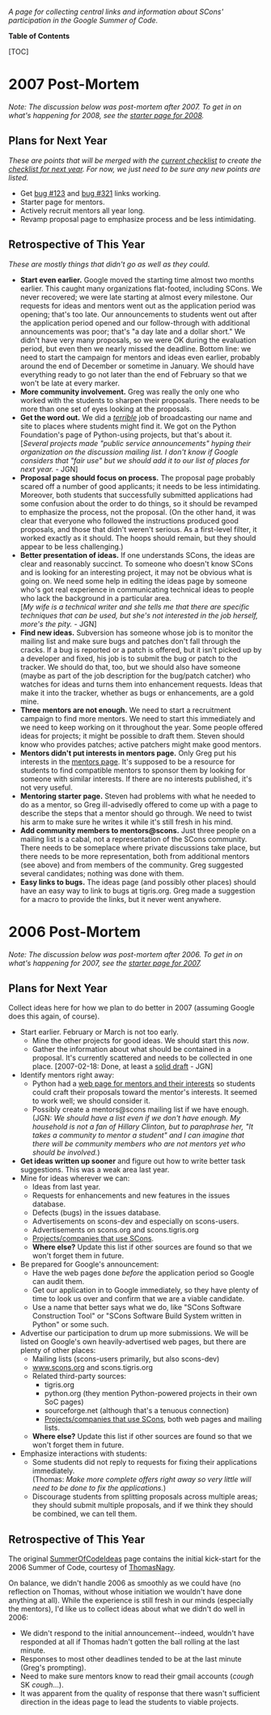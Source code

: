 *A page for collecting central links and information about SCons' participation in the Google Summer of Code.*

**Table of Contents**

[TOC]

# 2007 Post-Mortem

_Note:  The discussion below was post-mortem after 2007.  To get in on what's happening for 2008, see the [starter page for 2008](GSoC2008)._ 


## Plans for Next Year

_These are points that will be merged with the [current checklist](GSoC2007/CheckList) to create the [checklist for next year](GSoC2008/Checklist).  For now, we just need to be sure any new points are listed._ 

* Get [bug #123](/SCons/scons/issues/123) and [bug #321](/SCons/scons/issues/321) links working. 
* Starter page for mentors. 
* Actively recruit mentors all year long. 
* Revamp proposal page to emphasize process and be less intimidating. 

## Retrospective of This Year

_These are mostly things that didn't go as well as they could._ 

* **Start even earlier.**  Google moved the starting time almost two months earlier.  This caught many organizations flat-footed, including SCons.  We never recovered; we were late starting at almost every milestone.  Our requests for ideas and mentors went out as the application period was opening; that's too late.  Our announcements to students went out after the application period opened and our follow-through with additional announcements was poor; that's "a day late and a dollar short."  We didn't have very many proposals, so we were OK during the evaluation period, but  even then we nearly missed the deadline.  Bottom line: we need to start the campaign for mentors and ideas even earlier, probably around the end of December or sometime in January.  We should have everything ready to go not later than the end of February so that we won't be late at every marker. 
* **More community involvement.**  Greg was really the only one who worked with the students to sharpen their proposals.  There needs to be more than one set of eyes looking at the proposals. 
* **Get the word out.**  We did a <ins>_terrible_</ins> job of broadcasting our name and site to places where students might find it.  We got on the Python Foundation's page of Python-using projects, but that's about it.  
[_Several projects made "public service announcements" hyping their organization on the discussion mailing list.  I don't know if Google considers that "fair use" but we should add it to our list of places for next year._ - JGN] 
* **Proposal page should focus on process.**  The proposal page probably scared off a number of good applicants; it needs to be less intimidating.  Moreover, both students that successfully submitted applications had some confusion about the order to do things, so it should be revamped to emphasize the process, not the proposal.  (On the other hand, it was clear that everyone who followed the instructions produced good proposals, and those that didn't weren't serious.  As a first-level filter, it worked exactly as it should.  The hoops should remain, but they should appear to be less challenging.) 
* **Better presentation of ideas.**  If one understands SCons, the ideas are clear and reasonably succinct.  To someone who doesn't know SCons and is looking for an interesting project, it may not be obvious what is going on.  We need some help in editing the ideas page by someone who's got real experience in communicating technical ideas to people who lack the background in a particular area.  
[_My wife is a technical writer and she tells me that there are specific techniques that can be used, but she's not interested in the job herself, more's the pity._ - JGN] 
* **Find new ideas.**  Subversion has someone whose job is to monitor the mailing list and make sure bugs and patches don't fall through the cracks.  If a bug is reported or a patch is offered, but it isn't picked up by a developer and fixed, his job is to submit the bug or patch to the tracker.  We should do that, too, but we should also have someone (maybe as part of the job description for the bug/patch catcher) who watches for ideas and turns them into enhancement requests.  Ideas that make it into the tracker, whether as bugs or enhancements, are a gold mine. 
* **Three mentors are not enough.**  We need to start a recruitment campaign to find more mentors.  We need to start this immediately and we need to keep working on it throughout the year.  Some people offered ideas for projects; it might be possible to draft them.  Steven should know who provides patches; active patchers might make good mentors. 
* **Mentors didn't put interests in mentors page.**  Only Greg put his interests in the [mentors page](GSoC2007-Mentors).  It's supposed to be a resource for students to find compatible mentors to sponsor them by looking for someone with similar interests.  If there are no interests published, it's not very useful. 
* **Mentoring starter page.**  Steven had problems with what he needed to do as a mentor, so Greg ill-advisedly offered to come up with a page to describe the steps that a mentor should go through.  We need to twist his arm to make sure he writes it while it's still fresh in his mind. 
* **Add community members to mentors@scons.**  Just three people on a mailing list is a cabal, not a representation of the SCons community.  There needs to be someplace where private discussions take place, but there needs to be more representation, both from additional mentors (see above) and from members of the community.  Greg suggested several candidates; nothing was done with them. 
* **Easy links to bugs.**  The ideas page (and possibly other places) should have an easy way to link to bugs at tigris.org.  Greg made a suggestion for a macro to provide the links, but it never went anywhere. 

# 2006 Post-Mortem

_Note:  The discussion below was post-mortem after 2006.  To get in on what's happening for 2007, see the [starter page for 2007](GSoC2007)._ 


## Plans for Next Year

Collect ideas here for how we plan to do better in 2007 (assuming Google does this again, of course). 

* Start earlier.  February or March is not too early. 
   * Mine the other projects for good ideas.  We should start this _now_. 
   * Gather the information about what should be contained in a proposal.  It's currently scattered and needs to be collected in one place.  [2007-02-18: Done, at least a [solid draft](GSoC2007-Proposal) - JGN] 
* Identify mentors right away: 
   * Python had a [web page for mentors and their interests](http://wiki.python.org/moin/SummerOfCode-Mentors) so students could craft their proposals toward the mentor's interests.  It seemed to work well; we should consider it. 
   * Possibly create a mentors@scons mailing list if we have enough.  
(JGN: _We should have a list even if we don't have enough.  My household is not a fan of Hillary Clinton, but to paraphrase her, "It takes a community to mentor a student" and I can imagine that there will be community members who are not mentors yet who should be involved._) 
* **Get ideas written up sooner** and figure out how to write better task suggestions.  This was a weak area last year. 
* Mine for ideas wherever we can: 
   * Ideas from last year. 
   * Requests for enhancements and new features in the issues database. 
   * Defects (bugs) in the issues database. 
   * Advertisements on scons-dev and especially on scons-users. 
   * Advertisements on scons.org and scons.tigris.org 
   * [Projects/companies that use SCons](SconsProjects). 
   * **Where else?**  Update this list if other sources are found so that we won't forget them in future. 
* Be prepared for Google's announcement: 
   * Have the web pages done _before_ the application period so Google can audit them. 
   * Get our application in to Google immediately, so they have plenty of time to look us over and confirm that we are a viable candidate. 
   * Use a name that better says what we do, like "SCons Software Construction Tool" or "SCons Software Build System written in Python" or some such. 
* Advertise our participation to drum up more submissions.  We will be listed on Google's own heavily-advertised web pages, but there are plenty of other places: 
   * Mailing lists (scons-users primarily, but also scons-dev) 
   * www.scons.org and scons.tigris.org 
   * Related third-party sources: 
      * tigris.org 
      * python.org (they mention Python-powered projects in their own SoC pages) 
      * sourceforge.net (although that's a tenuous connection) 
      * [Projects/companies that use SCons](SconsProjects), both web pages and mailing lists. 
   * **Where else?**  Update this list if other sources are found so that we won't forget them in future. 
* Emphasize interactions with students: 
   * Some students did not reply to requests for fixing their applications immediately.  
(Thomas: _Make more complete offers right away so very little will need to be done to fix the applications._) 
   * Discourage students from splitting proposals across multiple areas; they should submit multiple proposals, and if we think they should be combined, we can tell them. 

## Retrospective of This Year

The original [SummerOfCodeIdeas](SummerOfCodeIdeas) page contains the initial kick-start for the 2006 Summer of Code, courtesy of [ThomasNagy](ThomasNagy). 

On balance, we didn't handle 2006 as smoothly as we could have (no reflection on Thomas, without whose initiation we wouldn't have done anything at all). While the experience is still fresh in our minds (especially the mentors), I'd like us to collect ideas about what we didn't do well in 2006: 

* We didn't respond to the initial announcement--indeed, wouldn't have responded at all if Thomas hadn't gotten the ball rolling at the last minute. 
* Responses to most other deadlines tended to be at the last minute (Greg's prompting). 
* Need to make sure mentors know to read their gmail accounts (_cough_ SK _cough_...). 
* It was apparent from the quality of response that there wasn't sufficient direction in the ideas page to lead the students to viable projects. 
